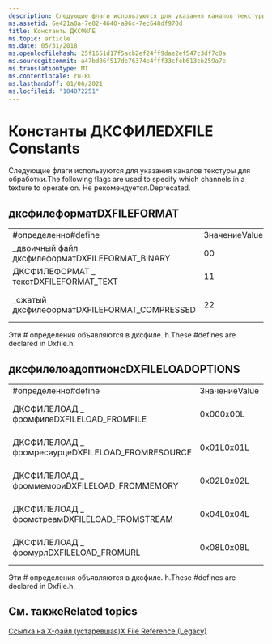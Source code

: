 ```yaml
---
description: Следующие флаги используются для указания каналов текстуры для обработки. Не рекомендуется.
ms.assetid: 6e421a0a-7e82-4640-a96c-7ec648df970d
title: Константы ДКСФИЛЕ
ms.topic: article
ms.date: 05/31/2018
ms.openlocfilehash: 25f1651d17f5acb2ef24ff9dae2ef547c3df7c0a
ms.sourcegitcommit: a47bd86f517de76374e4fff33cfeb613eb259a7e
ms.translationtype: MT
ms.contentlocale: ru-RU
ms.lasthandoff: 01/06/2021
ms.locfileid: "104072251"
---
```

# <a name="dxfile-constants"></a><span data-ttu-id="7a527-104">Константы ДКСФИЛЕ</span><span class="sxs-lookup"><span data-stu-id="7a527-104">DXFILE Constants</span></span>

<span data-ttu-id="7a527-105">Следующие флаги используются для указания каналов текстуры для обработки.</span><span class="sxs-lookup"><span data-stu-id="7a527-105">The following flags are used to specify which channels in a texture to operate on.</span></span> <span data-ttu-id="7a527-106">Не рекомендуется.</span><span class="sxs-lookup"><span data-stu-id="7a527-106">Deprecated.</span></span>

## <a name="dxfileformat"></a><span data-ttu-id="7a527-107">дксфилеформат</span><span class="sxs-lookup"><span data-stu-id="7a527-107">DXFILEFORMAT</span></span>



|                          |       |                  |
|--------------------------|-------|------------------|
| <span data-ttu-id="7a527-108">\#определенно</span><span class="sxs-lookup"><span data-stu-id="7a527-108">\#define</span></span>                 | <span data-ttu-id="7a527-109">Значение</span><span class="sxs-lookup"><span data-stu-id="7a527-109">Value</span></span> | <span data-ttu-id="7a527-110">Описание</span><span class="sxs-lookup"><span data-stu-id="7a527-110">Description</span></span>      |
| <span data-ttu-id="7a527-111">\_двоичный файл дксфилеформат</span><span class="sxs-lookup"><span data-stu-id="7a527-111">DXFILEFORMAT\_BINARY</span></span>     | <span data-ttu-id="7a527-112">0</span><span class="sxs-lookup"><span data-stu-id="7a527-112">0</span></span>     | <span data-ttu-id="7a527-113">Двоичный файл.</span><span class="sxs-lookup"><span data-stu-id="7a527-113">Binary file.</span></span>     |
| <span data-ttu-id="7a527-114">ДКСФИЛЕФОРМАТ \_ текст</span><span class="sxs-lookup"><span data-stu-id="7a527-114">DXFILEFORMAT\_TEXT</span></span>       | <span data-ttu-id="7a527-115">1</span><span class="sxs-lookup"><span data-stu-id="7a527-115">1</span></span>     | <span data-ttu-id="7a527-116">Текстовый файл.</span><span class="sxs-lookup"><span data-stu-id="7a527-116">Text file.</span></span>       |
| <span data-ttu-id="7a527-117">\_сжатый дксфилеформат</span><span class="sxs-lookup"><span data-stu-id="7a527-117">DXFILEFORMAT\_COMPRESSED</span></span> | <span data-ttu-id="7a527-118">2</span><span class="sxs-lookup"><span data-stu-id="7a527-118">2</span></span>     | <span data-ttu-id="7a527-119">Сжатый файл.</span><span class="sxs-lookup"><span data-stu-id="7a527-119">Compressed file.</span></span> |



 

<span data-ttu-id="7a527-120">Эти \# определения объявляются в дксфиле. h.</span><span class="sxs-lookup"><span data-stu-id="7a527-120">These \#defines are declared in Dxfile.h.</span></span>

## <a name="dxfileloadoptions"></a><span data-ttu-id="7a527-121">дксфилелоадоптионс</span><span class="sxs-lookup"><span data-stu-id="7a527-121">DXFILELOADOPTIONS</span></span>



|                          |       |                              |
|--------------------------|-------|------------------------------|
| <span data-ttu-id="7a527-122">\#определенно</span><span class="sxs-lookup"><span data-stu-id="7a527-122">\#define</span></span>                 | <span data-ttu-id="7a527-123">Значение</span><span class="sxs-lookup"><span data-stu-id="7a527-123">Value</span></span> | <span data-ttu-id="7a527-124">Описание</span><span class="sxs-lookup"><span data-stu-id="7a527-124">Description</span></span>                  |
| <span data-ttu-id="7a527-125">ДКСФИЛЕЛОАД \_ фромфиле</span><span class="sxs-lookup"><span data-stu-id="7a527-125">DXFILELOAD\_FROMFILE</span></span>     | <span data-ttu-id="7a527-126">0x00</span><span class="sxs-lookup"><span data-stu-id="7a527-126">0x00L</span></span> | <span data-ttu-id="7a527-127">Загрузить файл из файла.</span><span class="sxs-lookup"><span data-stu-id="7a527-127">Load a file from a file.</span></span>     |
| <span data-ttu-id="7a527-128">ДКСФИЛЕЛОАД \_ фромресаурце</span><span class="sxs-lookup"><span data-stu-id="7a527-128">DXFILELOAD\_FROMRESOURCE</span></span> | <span data-ttu-id="7a527-129">0x01L</span><span class="sxs-lookup"><span data-stu-id="7a527-129">0x01L</span></span> | <span data-ttu-id="7a527-130">Загрузка файла из ресурса.</span><span class="sxs-lookup"><span data-stu-id="7a527-130">Load a file from a resource.</span></span> |
| <span data-ttu-id="7a527-131">ДКСФИЛЕЛОАД \_ фроммемори</span><span class="sxs-lookup"><span data-stu-id="7a527-131">DXFILELOAD\_FROMMEMORY</span></span>   | <span data-ttu-id="7a527-132">0x02L</span><span class="sxs-lookup"><span data-stu-id="7a527-132">0x02L</span></span> | <span data-ttu-id="7a527-133">Загрузка файла из памяти.</span><span class="sxs-lookup"><span data-stu-id="7a527-133">Load a file from memory.</span></span>     |
| <span data-ttu-id="7a527-134">ДКСФИЛЕЛОАД \_ фромстреам</span><span class="sxs-lookup"><span data-stu-id="7a527-134">DXFILELOAD\_FROMSTREAM</span></span>   | <span data-ttu-id="7a527-135">0x04L</span><span class="sxs-lookup"><span data-stu-id="7a527-135">0x04L</span></span> | <span data-ttu-id="7a527-136">Загрузить файл из потока.</span><span class="sxs-lookup"><span data-stu-id="7a527-136">Load a file from a stream.</span></span>   |
| <span data-ttu-id="7a527-137">ДКСФИЛЕЛОАД \_ фромурл</span><span class="sxs-lookup"><span data-stu-id="7a527-137">DXFILELOAD\_FROMURL</span></span>      | <span data-ttu-id="7a527-138">0x08L</span><span class="sxs-lookup"><span data-stu-id="7a527-138">0x08L</span></span> | <span data-ttu-id="7a527-139">Загрузка файла из URL-адреса.</span><span class="sxs-lookup"><span data-stu-id="7a527-139">Load a file from a URL.</span></span>      |



 

<span data-ttu-id="7a527-140">Эти \# определения объявляются в дксфиле. h.</span><span class="sxs-lookup"><span data-stu-id="7a527-140">These \#defines are declared in Dxfile.h.</span></span>

## <a name="related-topics"></a><span data-ttu-id="7a527-141">См. также</span><span class="sxs-lookup"><span data-stu-id="7a527-141">Related topics</span></span>

<dl> <dt>

[<span data-ttu-id="7a527-142">Ссылка на X-файл (устаревшая)</span><span class="sxs-lookup"><span data-stu-id="7a527-142">X File Reference (Legacy)</span></span>](dx9-graphics-reference-x-file.md)
</dt> </dl>

 

 



